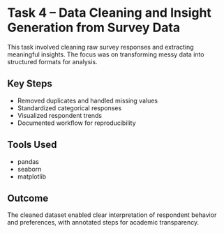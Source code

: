 # Task 4 – Data Cleaning and Insight Generation from Survey Data

This task involved cleaning raw survey responses and extracting meaningful insights. The focus was on transforming messy data into structured formats for analysis.

## Key Steps
- Removed duplicates and handled missing values
- Standardized categorical responses
- Visualized respondent trends
- Documented workflow for reproducibility

## Tools Used
- pandas
- seaborn
- matplotlib

## Outcome
The cleaned dataset enabled clear interpretation of respondent behavior and preferences, with annotated steps for academic transparency.
